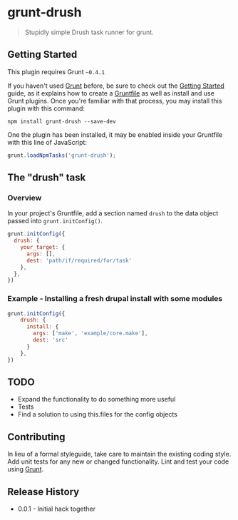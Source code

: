 # grunt-drush

> Stupidly simple Drush task runner for grunt.

## Getting Started
This plugin requires Grunt `~0.4.1`

If you haven't used [Grunt](http://gruntjs.com/) before, be sure to check out the [Getting Started](http://gruntjs.com/getting-started) guide, as it explains how to create a [Gruntfile](http://gruntjs.com/sample-gruntfile) as well as install and use Grunt plugins. Once you're familiar with that process, you may install this plugin with this command:

```shell
npm install grunt-drush --save-dev
```

One the plugin has been installed, it may be enabled inside your Gruntfile with this line of JavaScript:

```js
grunt.loadNpmTasks('grunt-drush');
```

## The "drush" task

### Overview
In your project's Gruntfile, add a section named `drush` to the data object passed into `grunt.initConfig()`.

```js
grunt.initConfig({
  drush: {
    your_target: {
      args: [],
      dest: 'path/if/required/for/task'
    },
  },
})
```

### Example - Installing a fresh drupal install with some modules
```js
grunt.initConfig({
    drush: {
      install: {
        args: ['make', 'example/core.make'],
        dest: 'src'
      }
    },
})
```

## TODO
* Expand the functionality to do something more useful
* Tests
* Find a solution to using this.files for the config objects

## Contributing
In lieu of a formal styleguide, take care to maintain the existing coding style. Add unit tests for any new or changed functionality. Lint and test your code using [Grunt](http://gruntjs.com/).

## Release History
* 0.0.1 - Initial hack together
